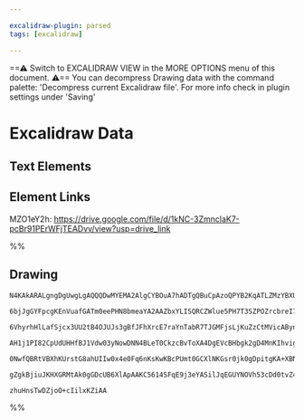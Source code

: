 ```yaml
---

excalidraw-plugin: parsed
tags: [excalidraw]

---
```

==⚠  Switch to EXCALIDRAW VIEW in the MORE OPTIONS menu of this document. ⚠== You can decompress Drawing data with the command palette: 'Decompress current Excalidraw file'. For more info check in plugin settings under 'Saving'



# Excalidraw Data

## Text Elements
## Element Links
MZO1eY2h: https://drive.google.com/file/d/1kNC-3ZmnclaK7-pcBr91PErWFjTEADvv/view?usp=drive_link

%%
## Drawing
```compressed-json
N4KAkARALgngDgUwgLgAQQQDwMYEMA2AlgCYBOuA7hADTgQBuCpAzoQPYB2KqATLZMzYBXUtiRoIACyhQ4zZAHoFAc0JRJQgEYA6bGwC2CgF7N6hbEcK4OCtptbErHALRY8RMpWdx8Q1TdIEfARcZgRmBShcZQUebQBGeISaOiCEfQQOKGZuAG1wMFAwYogSbggAWQAtAHl4hABNHkkU4shYRHL0zQRiYlxNYNaSzG5nAFYAFgAObQB2cf4SmDH4

6bjJgGYFpcgKEnVuafGATm0eePHN8bmeaYA2AAZbxYLISQRCZWlue5PH7T3SZPOZrcbreI7N4QazKIZoR67CDMKCkNgAawQAGE2Pg2KRygBieokpBIzS4bDo5RooQcYg4vEEiSo6zMOC4QJZYaQABmhHw+AAyrB4ehBB4ecjURiEAB1A4tNB8aEotGYkUwMXI3FlJG074ccI5NDxJFsDnYNQrU2PRHQmnCOAASWIJtQuQAukjeeQMq7uBwhIKkYR

6VhyrhHlLafSjcx3UU2tB4OJUJs3gBfJFhXrcE7raYnTabR7TJGMFjsLjKuZzCtMVicABynDE3FBdc260eJ1DzAAImkoHm0LyCGFycJ6QBRYIZLLur1IoRwfoj4jcSEzeJl/5bGZIogcdHlaSyeRKMiERjaZRsNhwhC6AwKfnBBTEBTxdHNrHOTYqn0DhsHwXAAGk5m8bAACFSBOeIAAUZ1IOUADEACsABUZwAQQHeh6AUMwEAoAB+IR2QAXmvRg

AH1j1PI82CpUdUHHfBJ1Vdw03yNowDNN4BLeT0CkzcBvToXA4DgEVcBHbgk2gD4MnKIhvigYYGEIUiYMpalYwZXF8SJXkzPMrTsBELkoGdEd9BFdVsWM5l0GJBBSUs6zMls+y9KpR06SMplylZDh2U5HyvNIGy7PSNCBWFUU0x1SUlggKyYp8uKHJlTEFWIQ5lXSzLYvsxzZU1bUJT1AoMu8rIcoAJWEQ1jS3EqGt89Iakta0tztTqssa+y0M4KA

0NwfQBRtVBXhKUrstG8ahUIIw0x4e0Fq6nKsKwKBcPUmt0GCXlNKGsr0jk0gDpitgKA+XBNzQIMQzqxaRvSGd6Vwu6HpCZ70E5NEqAupb0l+kGsNTcpDK05hsDRQUAA18zmM5HhuO5JhmR47lBdKEaR/AGi3TYeHGbQ8YLe54mBSZLnR9KjAffRFOhegCCENMASuTZ7nuHgxLBz79BaoL43dCA4fSmkSFW9buE22XSHlkc4G4ebIDl4gKjYYgEG+

gZgkBjiuJKHXGRMtAk0gGDcUB6XlApAAKC5614SFqE9j3eYASilJqEGUYNOVh53cDd0tvZ4aPeDj/2IGF96uoqzFeqgat3Ve/B0t9KaECD8NVY4ZR2eTTJjbY1FuaRUDCA1tAa4QJEOAL7hm/NIQoGPNNm+Tko7AwhBsGyIU27gPWDaNwY2LNlu6spTPGCwh98HLkoOhSsJglH6spSslEDGhzoXuDXPoTxVjTYnBfkzAlFcL3le18Dc+fTRBy0j3

zhuHnsTwDZjoO+cIilxKZiAA
```
%%